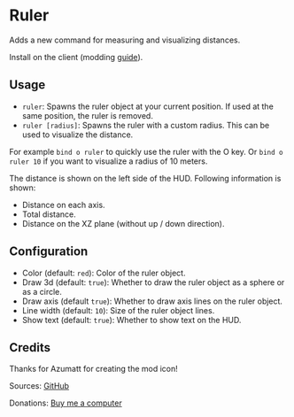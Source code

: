 # Ruler

Adds a new command for measuring and visualizing distances.

Install on the client (modding [guide](https://youtu.be/L9ljm2eKLrk)).

## Usage

- `ruler`: Spawns the ruler object at your current position. If used at the same position, the ruler is removed.
- `ruler [radius]`: Spawns the ruler with a custom radius. This can be used to visualize the distance.

For example `bind o ruler` to quickly use the ruler with the O key. Or `bind o ruler 10` if you want to visualize a radius of 10 meters.

The distance is shown on the left side of the HUD. Following information is shown:

- Distance on each axis.
- Total distance.
- Distance on the XZ plane (without up / down direction).

## Configuration

- Color (default: `red`): Color of the ruler object.
- Draw 3d (default: `true`): Whether to draw the ruler object as a sphere or as a circle.
- Draw axis (default `true`): Whether to draw axis lines on the ruler object.
- Line width (default: `10`): Size of the ruler object lines.
- Show text (default: `true`): Whether to show text on the HUD.

## Credits

Thanks for Azumatt for creating the mod icon!

Sources: [GitHub](https://github.com/JereKuusela/valheim-ruler)

Donations: [Buy me a computer](https://www.buymeacoffee.com/jerekuusela)
